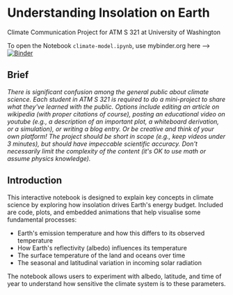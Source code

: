 # Understanding Insolation on Earth
Climate Communication Project for ATM S 321 at University of Washington

To open the Notebook `climate-model.ipynb`, use mybinder.org here -->
[![Binder](https://mybinder.org/badge_logo.svg)](https://mybinder.org/v2/gh/jbostock03/uw-atms321-project/HEAD?urlpath=%2Fdoc%2Ftree%2Fclimate-model.ipynb)

## Brief
_There is significant confusion among the general public about climate science. Each student in ATM S 321 is required to do a mini-project to share what they've learned with the public. Options include editing an article on wikipedia (with proper citations of course), posting an educational video on youtube (e.g., a description of an important plot, a whiteboard derivation, or a simulation), or writing a blog entry. Or be creative and think of your own platform! The project should be short in scope (e.g., keep videos under 3 minutes), but should have impeccable scientific accuracy. Don't necessarily limit the complexity of the content (it's OK to use math or assume physics knowledge)._


## Introduction
This interactive notebook is designed to explain key concepts in climate science by exploring how insolation drives Earth's energy budget. Included are code, plots, and embedded animations that help visualise some fundamental processes:
- Earth's emission temperature and how this differs to its observed temperature
- How Earth's reflectivity (albedo) influences its temperature
- The surface temperature of the land and oceans over time
- The seasonal and latitudinal variation in incoming solar radiation

The notebook allows users to experiment with albedo, latitude, and time of year to understand how sensitive the climate system is to these parameters.

